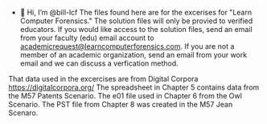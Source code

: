 - 👋 Hi, I’m @bill-lcf
The files found here are for the excerises for "Learn Computer Forensics." 
The solution files will only be provied to verified educators. 
If you would like access to the solution files, send an email from your faculty (edu) email account to academicrequest@learncomputerforensics.com. 
If you are not a member of an academic organization, send an email from your work email and we can discuss a verfication method.

That data used in the excercises are from Digital Corpora https://digitalcorpora.org/ 
The spreadsheet in Chapter 5 contains data from the M57 Patents Scenario. 
The e01 file used in Chapter 6 from the Owl Scenario. 
The PST file from Chapter 8 was created in the M57 Jean Scenaro. 

<!---
bill-lcf/bill-lcf is a ✨ special ✨ repository because its `README.md` (this file) appears on your GitHub profile.
You can click the Preview link to take a look at your changes.
--->
